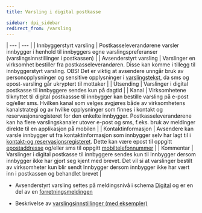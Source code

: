 ```yaml
---
title: Varsling i digital postkasse

sidebar: dpi_sidebar
redirect_from: /varsling
---
```




| --- | --- |
| Innbyggerstyrt varsling | Postkasseleverandørene varsler innbygger i henhold til innbyggers egne varslingspreferanser (varslingsinnstillinger i postkassen) |
| Avsenderstyrt varsling | Varslinger en virksomhet bestiller fra postkasseleverandøren. Disse kan komme i tillegg til innbyggerstyrt varsling. OBS! Det er viktig at avsendere unngår bruk av personopplysninger og sensitive opplysninger i [varslingstekst]({{site.baseurl}}/resources/begrep/sikkerDigitalPost/begrep/varslingsTekst), da sms og epost-varsling går ukryptert til mottaker |
| Utsending | Varslinger i digital postkasse til innbyggere sendes kun på dagtid |
| Kanal | Virksomhetene tilknyttet til digital postkassse til innbygger kan bestille varsling på e-post og/eller sms. Hvilken kanal som velges avgjøres både av virksomhetens kanalstrategi og av hvilke opplysninger som finnes i kontakt og reservasjonsregisteret for den enkelte innbygger. Postkasseleverandørene kan ha flere varslingskanaler utover e-post og sms, f.eks. bruk av meldinger direkte til en applikasjon på mobilen |
| Kontaktinformasjon | Avsendere kan varsle innbygger ut fra kontaktinformasjon som innbygger selv har lagt til i [kontakt-og reservasjonsregisteret]({{site.baseurl}}/docs/Kontaktregisteret/). Dette kan være epost til oppgitt [epostaddresse]({{site.baseurl}}/resources/begrep/oppslagstjenesten/Epostadresse) og/eller sms til oppgitt [mobiltelefonnummer]({{site.baseurl}}/resources/begrep/felles/mobiltelefonnummer) |
| Kommentar | Varslinger i digital postkasse til innbyggere sendes kun til Innbygger dersom innbygger ikke har gjort seg kjent med brevet. Det vil si at varslinger bestilt av virksomheter kun blir sendt Innbygger dersom innbygger ikke har vært inn i postkassen og behandlet brevet |

<!--- 
- [Når skal avsendere varsle innbygger om digitale forsendelser?](https://samarbeid.difi.no/felleslosninger/digital-postkasse-til-innbyggere/dokumentasjon/hvordan-skal-jeg-bruke-varsling-i-digital-postkasse) (artikkel i samarbeidsportalen)
 --->
 
- Avsenderstyrt varsling settes på meldingsnivå i schema [Digital](schemas/dpi/innbyggerpost_dpi_digital_1_0.schema.json) og er en del av en [forretningsmeldingen](resources/begrep/sikkerDigitalPost/nyinf/oversikt/dpi_skjema.html) 

- Beskrivelse av [varslingsinnstillinger (med eksempler)]({{site.baseurl}}/resources/begrep/sikkerDigitalPost/begrep/Varsler)




